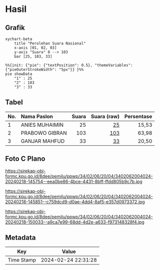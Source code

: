 # Hasil

## Grafik

```mermaid
xychart-beta
    title "Perolehan Suara Nasional"
    x-axis [01, 02, 03]
    y-axis "Suara" 0 --> 103
    bar [25, 103, 33]
```

```mermaid
%%{init: {"pie": {"textPosition": 0.5}, "themeVariables": {"pieOuterStrokeWidth": "5px"}} }%%
pie showData
    "1" : 25
    "2" : 103
    "3" : 33
```

## Tabel

| No. | Nama Paslon    | Suara | Suara (raw) | Persentase |
|:--- |:-------------- | -----:| -----------:| ----------:|
| 1   | ANIES MUHAIMIN | 25    | [25][p-1]   | 15,53      |
| 2   | PRABOWO GIBRAN | 103   | [103][p-2]  | 63,98      |
| 3   | GANJAR MAHFUD  | 33    | [33][p-3]   | 20,50      |


[p-1]: https://github.com/gigit-pemilu/pemilu-2024/blob/main/pilpres/hitung-suara/sub/34-di-yogyakarta/sub/02-bantul/sub/06-pandak/sub/2004-wijirejo/sub/024-tps/sub/paslon-1.txt
[p-2]: https://github.com/gigit-pemilu/pemilu-2024/blob/main/pilpres/hitung-suara/sub/34-di-yogyakarta/sub/02-bantul/sub/06-pandak/sub/2004-wijirejo/sub/024-tps/sub/paslon-2.txt
[p-3]: https://github.com/gigit-pemilu/pemilu-2024/blob/main/pilpres/hitung-suara/sub/34-di-yogyakarta/sub/02-bantul/sub/06-pandak/sub/2004-wijirejo/sub/024-tps/sub/paslon-3.txt

## Foto C Plano

https://sirekap-obj-formc.kpu.go.id/8dee/pemilu/ppwp/34/02/06/20/04/3402062004024-20240218-145754--eea0be86-4bce-4431-8bff-ffdd805b9c7b.jpg

https://sirekap-obj-formc.kpu.go.id/8dee/pemilu/ppwp/34/02/06/20/04/3402062004024-20240218-145851--c759dcd9-d0ae-4dd4-8af5-e357d0973372.jpg

https://sirekap-obj-formc.kpu.go.id/8dee/pemilu/ppwp/34/02/06/20/04/3402062004024-20240218-150033--a9ca7e99-68dd-4d2e-a633-f973148328f4.jpg


## Metadata

| Key        | Value               |
| ---------- | ------------------- |
| Time Stamp | 2024-02-24 22:31:28 |



